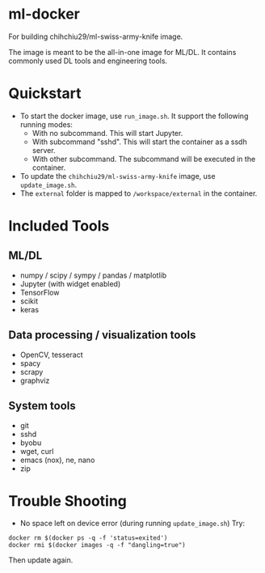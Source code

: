 # ml-docker
For building chihchiu29/ml-swiss-army-knife image.

The image is meant to be the all-in-one image for ML/DL. It contains commonly used DL tools and engineering tools.

# Quickstart

* To start the docker image, use `run_image.sh`. It support the following running modes:
  - With no subcommand. This will start Jupyter.
  - With subcommand "sshd". This will start the container as a ssdh server.
  - With other subcommand. The subcommand will be executed in the container.
* To update the `chihchiu29/ml-swiss-army-knife` image, use `update_image.sh`.
* The `external` folder is mapped to `/workspace/external` in the container.

# Included Tools

## ML/DL

* numpy / scipy / sympy / pandas / matplotlib
* Jupyter (with widget enabled)
* TensorFlow
* scikit
* keras

## Data processing / visualization tools

* OpenCV, tesseract
* spacy
* scrapy
* graphviz

## System tools

* git
* sshd
* byobu
* wget, curl
* emacs (nox), ne, nano
* zip

# Trouble Shooting

* No space left on device error (during running `update_image.sh`)
Try:
```
docker rm $(docker ps -q -f 'status=exited')
docker rmi $(docker images -q -f "dangling=true")
```
Then update again.